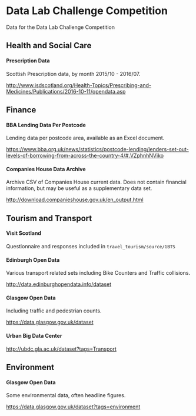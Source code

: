 # Data Lab Challenge Competition

Data for the Data Lab Challenge Competition

## Health and Social Care

#### Prescription Data

Scottish Prescription data, by month 2015/10 - 2016/07.

http://www.isdscotland.org/Health-Topics/Prescribing-and-Medicines/Publications/2016-10-11/opendata.asp


## Finance

#### BBA Lending Data Per Postcode

Lending data per postcode area, available as an Excel document.

https://www.bba.org.uk/news/statistics/postcode-lending/lenders-set-out-levels-of-borrowing-from-across-the-country-4/#.VZphnhNViko


#### Companies House Data Archive

Archive CSV of Companies House current data. Does not contain financial information, but may be useful as a supplementary data set.

http://download.companieshouse.gov.uk/en_output.html

## Tourism and Transport

#### Visit Scotland

Questionnaire and responses included in `travel_tourism/source/GBTS`

#### Edinburgh Open Data

Various transport related sets including Bike Counters and Traffic collisions.

http://data.edinburghopendata.info/dataset

#### Glasgow Open Data

Including traffic and pedestrian counts.

https://data.glasgow.gov.uk/dataset

#### Urban Big Data Center

http://ubdc.gla.ac.uk/dataset?tags=Transport

## Environment

#### Glasgow Open Data

Some environmental data, often headline figures.

https://data.glasgow.gov.uk/dataset?tags=environment
